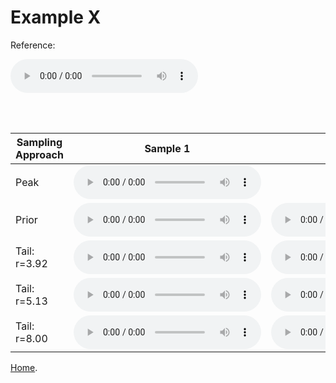 # Example X

Reference:          
<p><audio src="Example 1/reference.wav" controls></audio></p>
<br><br>

| Sampling Approach <img width=200/>| Sample 1 | Sample 2 | Sample 3 | Sample 4 | Sample 5 |
| --- | --- | --- | --- | --- | --- |
| Peak | <audio src="Example 1/peak/sample_1.wav" controls></audio> | | | | |
| Prior | <audio src="Example 1/prior/sample_1.wav" controls></audio> | <audio src="Example 1/prior/sample_2.wav" controls></audio> | <audio src="Example 1/prior/sample_3.wav" controls></audio> | <audio src="Example 1/prior/sample_4.wav" controls></audio> | <audio src="Example 1/prior/sample_5.wav" controls></audio> |
| Tail: r=3.92 | <audio src="Example 1/tail392/sample_1.wav" controls></audio> | <audio src="Example 1/tail392/sample_2.wav" controls></audio> | <audio src="Example 1/tail392/sample_3.wav" controls></audio> | <audio src="Example 1/tail392/sample_4.wav" controls></audio> | <audio src="Example 1/tail392/sample_5.wav" controls></audio> |
| Tail: r=5.13 | <audio src="Example 1/tail513/sample_1.wav" controls></audio> | <audio src="Example 1/tail513/sample_2.wav" controls></audio> | <audio src="Example 1/tail513/sample_3.wav" controls></audio> | <audio src="Example 1/tail513/sample_4.wav" controls></audio> | <audio src="Example 1/tail513/sample_5.wav" controls></audio> |
| Tail: r=8.00 | <audio src="Example 1/tail8/sample_1.wav" controls></audio> | <audio src="Example 1/tail8/sample_2.wav" controls></audio> | <audio src="Example 1/tail8/sample_3.wav" controls></audio> | <audio src="Example 1/tail8/sample_4.wav" controls></audio> | <audio src="Example 1/tail8/sample_5.wav" controls></audio> |



[Home](https://d-byrne1.github.io/mscproject/).
